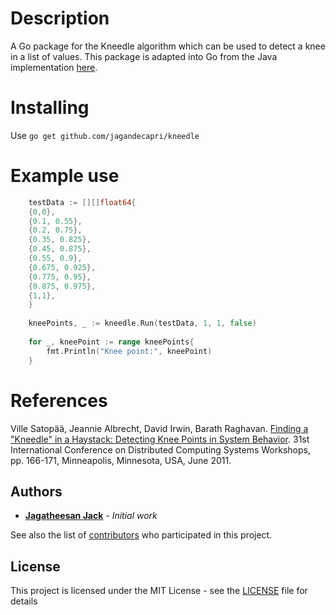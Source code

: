 # Description

A Go package for the Kneedle algorithm which can be used to detect a knee in a list of values. This package is adapted into Go from the Java implementation [here](https://github.com/lukehb/137-stopmove/blob/master/src/main/java/onethreeseven/stopmove/algorithm/Kneedle.java).

# Installing

Use `go get github.com/jagandecapri/kneedle`

# Example use

```Go
	testData := [][]float64{
	{0,0},
	{0.1, 0.55},
	{0.2, 0.75},
	{0.35, 0.825},
	{0.45, 0.875},
	{0.55, 0.9},
	{0.675, 0.925},
	{0.775, 0.95},
	{0.875, 0.975},
	{1,1},
	}
	
    kneePoints, _ := kneedle.Run(testData, 1, 1, false)
    
    for _, kneePoint := range kneePoints{
        fmt.Println("Knee point:", kneePoint)
    }
```

# References

Ville Satopää, Jeannie Albrecht, David Irwin, Barath Raghavan. [Finding a "Kneedle" in a Haystack: Detecting Knee Points in System Behavior](http://ieeexplore.ieee.org/xpl/login.jsp?tp=&arnumber=5961514&url=http%3A%2F%2Fieeexplore.ieee.org%2Fxpls%2Fabs_all.jsp%3Farnumber%3D5961514). 31st International Conference on Distributed Computing Systems Workshops, pp. 166-171, Minneapolis, Minnesota, USA, June 2011.

## Authors

* **[Jagatheesan Jack](https://github.com/jagandecapri)** - *Initial work*

See also the list of [contributors](https://github.com/jagandecapri/kneedle/contributors) who participated in this project.

## License

This project is licensed under the MIT License - see the [LICENSE](LICENSE) file for details